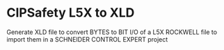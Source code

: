# CIPSafety L5X  to XLD
 Generate XLD file to convert BYTES to BIT I/O of a L5X ROCKWELL file to import them in a SCHNEIDER CONTROL EXPERT project
